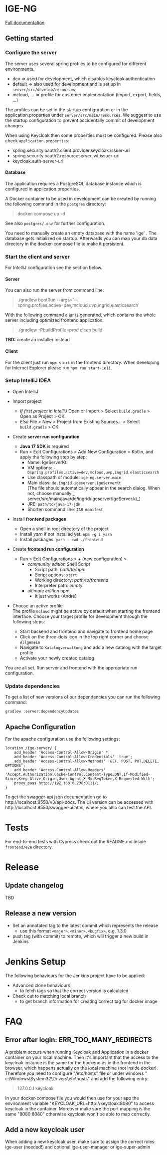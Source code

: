 # IGE-NG

[Full documentation](docs/index.adoc)

## Getting started

### Configure the server

The server uses several spring profiles to be configured for different environments.

- dev => used for development, which disables keycloak authentication
- default => also used for development and is set up in `server/src/develop/resources`
- mcloud, ... => profile for customer implementation (import, export, fields, ...)

The profiles can be set in the startup configuration or in the application.properties under `server/src/main/resources`.
We suggest to use the startup configuration to prevent accidentally commit of development changes.

When using Keycloak then some properties must be configured. Please also check `application.properties`:

- spring.security.oauth2.client.provider.keycloak.issuer-uri
- spring.security.oauth2.resourceserver.jwt.issuer-uri
- keycloak.auth-server-url

#### Database

The application requires a PostgreSQL database instance which is configured in application.properties.

A Docker container to be used in development can be created by running the following command in the `postgres`
directory:

> docker-compose up -d

See also `postgres/.env` for further configuration.

You need to manually create an empty database with the name 'ige' .
The database gets initialized on startup. Afterwards you can map your db data directory in the docker-compose file to
make it persistent.

### Start the client and server

For IntelliJ configuration see the section below.

#### Server

You can also run the server from command line:

> ./gradlew bootRun --args='--spring.profiles.active=dev,mcloud,uvp,ingrid,elasticsearch'

With the following command a jar is generated, which contains the whole server including
optimized frontend application:

> ./gradlew -PbuildProfile=prod clean build

**TBD:** create an installer instead

#### Client

For the client just run `npm start` in the frontend directory. When developing for Internet Explorer please
run `npm run start-ie11`.

### Setup IntelliJ IDEA

- Open IntelliJ
- Import project
  - _If first project in IntelliJ_ Open or Import > Select `build.gradle` > Open as Project > OK
  - _Else_ File > New > Project from Existing Sources... > Select `build.gradle` > OK
- Create **server run configuration**

  - **Java 17 SDK** is required
  - Run > Edit Configurations > Add New Configuration > Kotlin, and apply the following step by step:
    - Name: IgeServerKt
    - VM options: `-Dspring.profiles.active=dev,mcloud,uvp,ingrid,elasticsearch`
    - Use classpath of module: `ige-ng.server.main`
    - Main class: `de.ingrid.igeserver.IgeServerKt`  
      (The file should automatically appear in the search dialog. When not, choose manually _
      server/src/main/java/de/ingrid/igeserver/IgeServer.kt_)
    - JRE: `path/to/java-17-jdk`
    - Shorten command line: `JAR manifest`

- Install **frontend packages**
  - Open a shell in root directory of the project
  - Install _yarn_ if not installed yet: `npm -g i yarn`
  - Install packages: `yarn --cwd ./frontend`
- Create **frontend run configuration**
  - Run > Edit Configurations > + (new configuration) >
    - _community edition_ Shell Script
      - Script path: _path/to/npm_
      - Script options: `start`
      - Working directory: _path/to/frontend_
      - Interpreter path: _empty_
    - _ultimate edition_ npm
      - It just works (Andre)
- Choose an active profile  
  The profile `mcloud` might be active by default when starting the frontend interface. Choose your target profile for
  development through the following steps:
  - Start backend and frontend and navigate to frontend home page
  - Click on the three-dots icon in the top right corner and choose `Allgemein`
  - Navigate to `Katalogverwaltung` and add a new catalog with the target profile
  - Activate your newly created catalog

You are all set. Run server and frontend with the appropriate run configuration.

### Update dependencies

To get a list of new versions of our dependencies you can run the following command:

```shell
gradlew :server:dependencyUpdates
```

## Apache Configuration

For the apache configuration use the following settings:

```
location /ige-server/ {
    add_header 'Access-Control-Allow-Origin' *;
    add_header 'Access-Control-Allow-Credentials' 'true';
    add_header 'Access-Control-Allow-Methods' 'GET, POST, PUT,DELETE, OPTIONS';
    add_header 'Access-Control-Allow-Headers' 'Accept,Authorization,Cache-Control,Content-Type,DNT,If-Modified-Since,Keep-Alive,Origin,User-Agent,X-Mx-ReqToken,X-Requested-With';
    proxy_pass http://192.168.0.238:8111/;
}
```

To get the swagger-api json documentation go to http://localhost:8550/v3/api-docs. The UI version can be accessed
with http://localhost:8550/swagger-ui.html, where you also can test the API.

# Tests

For end-to-end tests with Cypress check out the README.md inside `frontend/e2e` directory.

# Release

## Update changelog

TBD

## Release a new version

- Set an annotated tag to the latest commit which represents the release
  - use this format `<major>.<minor>.<bugfix>`, e.g. 1.3.0
- push tag (with commit) to remote, which will trigger a new build in Jenkins

# Jenkins Setup

The following behaviours for the Jenkins project have to be applied:

- Advanced clone behaviours
  - to fetch tags so that the correct version is calculated
- Check out to matching local branch
  - to get branch information for creating correct tag for docker image

# FAQ

## Error after login: ERR_TOO_MANY_REDIRECTS

A problem occurs when running Keycloak and Application in a docker container on your local machine. Then it's important
that the access to the keycloak instance is the same for the backend as in the frontend in the browser, which happens
actually on the local machine (not inside docker). Therefore you need to configure "/etc/hosts" file or under windows "
c:\Windows\System32\Drivers\etc\hosts" and add the following entry:

> 127.0.0.1 keycloak

In your docker-compose file you would then use for your app the environment variable "KEYCLOAK_URL=http://keycloak:8080"
to access keycloak in the container. Moreover make sure the port mapping is the same "8080:8080" otherwise keycloak
won't be able to map correctly.

## Add a new keycloak user

When adding a new keycloak user, make sure to assign the correct roles: ige-user (needed!) and optional ige-user-manager
or ige-super-admin
